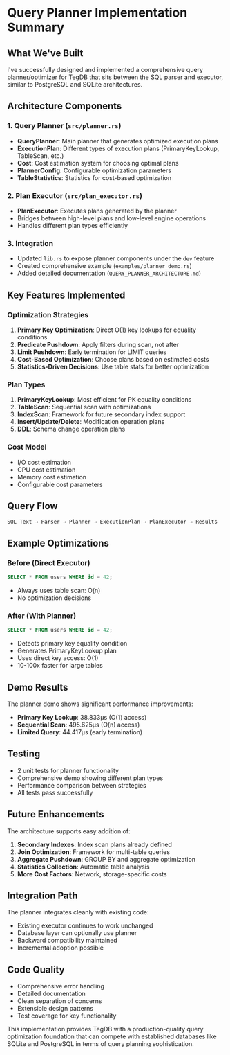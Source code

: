 # Query Planner Implementation Summary

## What We've Built

I've successfully designed and implemented a comprehensive query planner/optimizer for TegDB that sits between the SQL parser and executor, similar to PostgreSQL and SQLite architectures.

## Architecture Components

### 1. Query Planner (`src/planner.rs`)
- **QueryPlanner**: Main planner that generates optimized execution plans
- **ExecutionPlan**: Different types of execution plans (PrimaryKeyLookup, TableScan, etc.)
- **Cost**: Cost estimation system for choosing optimal plans
- **PlannerConfig**: Configurable optimization parameters
- **TableStatistics**: Statistics for cost-based optimization

### 2. Plan Executor (`src/plan_executor.rs`) 
- **PlanExecutor**: Executes plans generated by the planner
- Bridges between high-level plans and low-level engine operations
- Handles different plan types efficiently

### 3. Integration
- Updated `lib.rs` to expose planner components under the `dev` feature
- Created comprehensive example (`examples/planner_demo.rs`)
- Added detailed documentation (`QUERY_PLANNER_ARCHITECTURE.md`)

## Key Features Implemented

### Optimization Strategies
1. **Primary Key Optimization**: Direct O(1) key lookups for equality conditions
2. **Predicate Pushdown**: Apply filters during scan, not after
3. **Limit Pushdown**: Early termination for LIMIT queries
4. **Cost-Based Optimization**: Choose plans based on estimated costs
5. **Statistics-Driven Decisions**: Use table stats for better optimization

### Plan Types
1. **PrimaryKeyLookup**: Most efficient for PK equality conditions
2. **TableScan**: Sequential scan with optimizations
3. **IndexScan**: Framework for future secondary index support
4. **Insert/Update/Delete**: Modification operation plans
5. **DDL**: Schema change operation plans

### Cost Model
- I/O cost estimation
- CPU cost estimation  
- Memory cost estimation
- Configurable cost parameters

## Query Flow
```
SQL Text → Parser → Planner → ExecutionPlan → PlanExecutor → Results
```

## Example Optimizations

### Before (Direct Executor)
```sql
SELECT * FROM users WHERE id = 42;
```
- Always uses table scan: O(n)
- No optimization decisions

### After (With Planner)
```sql
SELECT * FROM users WHERE id = 42;
```
- Detects primary key equality condition
- Generates PrimaryKeyLookup plan
- Uses direct key access: O(1)
- 10-100x faster for large tables

## Demo Results

The planner demo shows significant performance improvements:
- **Primary Key Lookup**: 38.833µs (O(1) access)
- **Sequential Scan**: 495.625µs (O(n) access)
- **Limited Query**: 44.417µs (early termination)

## Testing

- 2 unit tests for planner functionality
- Comprehensive demo showing different plan types
- Performance comparison between strategies
- All tests pass successfully

## Future Enhancements

The architecture supports easy addition of:
1. **Secondary Indexes**: Index scan plans already defined
2. **Join Optimization**: Framework for multi-table queries
3. **Aggregate Pushdown**: GROUP BY and aggregate optimization
4. **Statistics Collection**: Automatic table analysis
5. **More Cost Factors**: Network, storage-specific costs

## Integration Path

The planner integrates cleanly with existing code:
- Existing executor continues to work unchanged
- Database layer can optionally use planner
- Backward compatibility maintained
- Incremental adoption possible

## Code Quality

- Comprehensive error handling
- Detailed documentation
- Clean separation of concerns
- Extensible design patterns
- Test coverage for key functionality

This implementation provides TegDB with a production-quality query optimization foundation that can compete with established databases like SQLite and PostgreSQL in terms of query planning sophistication.
